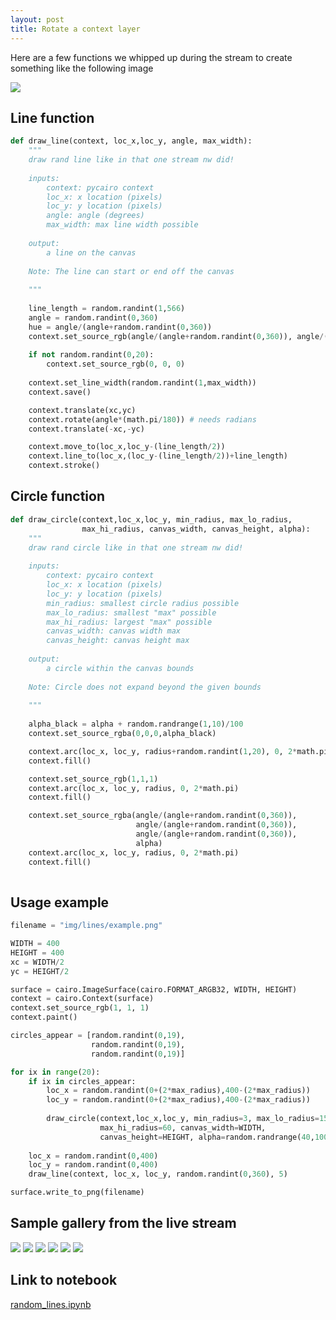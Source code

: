 ```yaml
---
layout: post
title: Rotate a context layer  
---
```

Here are a few functions we whipped up during the stream to create something like the following image  

![](https://raw.githubusercontent.com/nickwan/random_lines/master/lines/executive_authority.png)  

## Line function 
```python 
def draw_line(context, loc_x,loc_y, angle, max_width):
    """
    draw rand line like in that one stream nw did!
    
    inputs:
        context: pycairo context
        loc_x: x location (pixels)
        loc_y: y location (pixels)  
        angle: angle (degrees)
        max_width: max line width possible
        
    output:
        a line on the canvas  
    
    Note: The line can start or end off the canvas  
        
    """
    
    line_length = random.randint(1,566)
    angle = random.randint(0,360)
    hue = angle/(angle+random.randint(0,360)) 
    context.set_source_rgb(angle/(angle+random.randint(0,360)), angle/(angle+random.randint(0,360)), angle/(angle+random.randint(0,360)))
    
    if not random.randint(0,20):
        context.set_source_rgb(0, 0, 0)
    
    context.set_line_width(random.randint(1,max_width))
    context.save()

    context.translate(xc,yc)
    context.rotate(angle*(math.pi/180)) # needs radians 
    context.translate(-xc,-yc)

    context.move_to(loc_x,loc_y-(line_length/2))
    context.line_to(loc_x,(loc_y-(line_length/2))+line_length)
    context.stroke()
```

## Circle function  
```python 
def draw_circle(context,loc_x,loc_y, min_radius, max_lo_radius, 
                max_hi_radius, canvas_width, canvas_height, alpha):
    """
    draw rand circle like in that one stream nw did!
    
    inputs:
        context: pycairo context
        loc_x: x location (pixels)
        loc_y: y location (pixels)  
        min_radius: smallest circle radius possible  
        max_lo_radius: smallest "max" possible 
        max_hi_radius: largest "max" possible 
        canvas_width: canvas width max 
        canvas_height: canvas height max 
        
    output:
        a circle within the canvas bounds 
    
    Note: Circle does not expand beyond the given bounds
        
    """
    
    alpha_black = alpha + random.randrange(1,10)/100
    context.set_source_rgba(0,0,0,alpha_black)

    context.arc(loc_x, loc_y, radius+random.randint(1,20), 0, 2*math.pi)
    context.fill()

    context.set_source_rgb(1,1,1)
    context.arc(loc_x, loc_y, radius, 0, 2*math.pi)
    context.fill()

    context.set_source_rgba(angle/(angle+random.randint(0,360)), 
                            angle/(angle+random.randint(0,360)), 
                            angle/(angle+random.randint(0,360)), 
                            alpha)
    context.arc(loc_x, loc_y, radius, 0, 2*math.pi)
    context.fill()
    
```

## Usage example   
```python
filename = "img/lines/example.png"

WIDTH = 400
HEIGHT = 400 
xc = WIDTH/2
yc = HEIGHT/2

surface = cairo.ImageSurface(cairo.FORMAT_ARGB32, WIDTH, HEIGHT)
context = cairo.Context(surface)
context.set_source_rgb(1, 1, 1)
context.paint()

circles_appear = [random.randint(0,19), 
                  random.randint(0,19), 
                  random.randint(0,19)]

for ix in range(20):
    if ix in circles_appear:
        loc_x = random.randint(0+(2*max_radius),400-(2*max_radius))
        loc_y = random.randint(0+(2*max_radius),400-(2*max_radius))
        
        draw_circle(context,loc_x,loc_y, min_radius=3, max_lo_radius=15, 
                    max_hi_radius=60, canvas_width=WIDTH, 
                    canvas_height=HEIGHT, alpha=random.randrange(40,100)/100)
   
    loc_x = random.randint(0,400)
    loc_y = random.randint(0,400)
    draw_line(context, loc_x, loc_y, random.randint(0,360), 5)

surface.write_to_png(filename)
```

## Sample gallery from the live stream 
![](https://raw.githubusercontent.com/nickwan/random_lines/master/lines/mean_crystal.png)
![](https://raw.githubusercontent.com/nickwan/random_lines/master/lines/example8.png)
![](https://raw.githubusercontent.com/nickwan/random_lines/master/lines/fuck_i_spilled_my_crayons.png)
![](https://raw.githubusercontent.com/nickwan/random_lines/master/lines/WEIRD_RANDOM_LINES_1.png)
![](https://raw.githubusercontent.com/nickwan/random_lines/master/lines/refactor_ftw.png)
![](https://raw.githubusercontent.com/nickwan/random_lines/master/lines/where_is_the_third_circle.png)

## Link to notebook
[random_lines.ipynb](https://github.com/nickwan/random_lines/blob/master/random_lines.ipynb)
